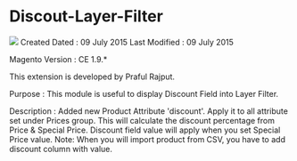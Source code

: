 # Discout-Layer-Filter
<img src="https://github.com/vasuscoin/Discout-Layer-Filter/blob/master/discount-layer-filter.png" />
Created Dated : 09 July 2015
Last Modified : 09 July 2015

Magento Version : CE 1.9.*

This extension is developed by Praful Rajput.

Purpose : This module is useful to display Discount Field into Layer Filter. 

Description : 	Added new Product Attribute 'discount'.
			Apply it to all attribute set under Prices group.
			This will calculate the discount percentage from Price & Special Price.
			Discount field value will apply when you set Special Price value.
Note: When you will import product from CSV, you have to add discount column with value.	
